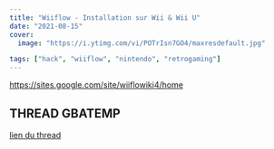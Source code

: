 ```yaml
---
title: "Wiiflow - Installation sur Wii & Wii U"
date: "2021-08-15"
cover:
  image: "https://i.ytimg.com/vi/POTrIsn7GO4/maxresdefault.jpg"

tags: ["hack", "wiiflow", "nintendo", "retrogaming"]
---
```




https://sites.google.com/site/wiiflowiki4/home

## THREAD GBATEMP

[lien du thread](https://gbatemp.net/threads/wiiflow-lite.422685/)